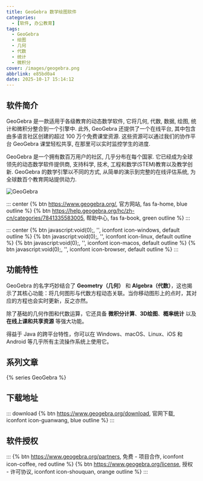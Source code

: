 ```yaml
---
title: GeoGebra 数学绘图软件
categories:
  - [软件, 办公教育]
tags:
  - GeoGebra
  - 绘图
  - 几何
  - 代数
  - 统计
  - 微积分
cover: /images/geogebra.png
abbrlink: e85bd0a4
date: 2025-10-17 15:14:12
---
```


## 软件简介

GeoGebra 是一款适用于各级教育的动态数学软件, 它将几何, 代数, 数据, 绘图, 统计和微积分整合到一个引擎中. 此外, GeoGebra 还提供了一个在线平台, 其中包含由多语言社区创建的超过 100 万个免费课堂资源. 这些资源可以通过我们的协作平台 GeoGebra 课堂轻松共享, 在那里可以实时监控学生的进度.

GeoGebra 是一个拥有数百万用户的社区, 几乎分布在每个国家. 它已经成为全球领先的动态数学软件提供商, 支持科学, 技术, 工程和数学(STEM)教育以及教学创新. GeoGebra 的数学引擎以不同的方式, 从简单的演示到完整的在线评估系统, 为全球数百个教育网站提供动力.

![GeoGebra](/images/geogebra.png)

::: center
{% btn https://www.geogebra.org/, 官方网站, fas fa-home, blue outline %}
{% btn https://help.geogebra.org/hc/zh-cn/categories/7841335583005, 帮助中心, fas fa-book, green outline %}
:::

::: center
{% btn javascript:void(0);, '', iconfont icon-windows, default outline %}
{% btn javascript:void(0);, '', iconfont icon-linux, default outline %}
{% btn javascript:void(0);, '', iconfont icon-macos, default outline %}
{% btn javascript:void(0);, '', iconfont icon-browser, default outline %}
:::

## 功能特性

GeoGebra 的名字巧妙结合了 **Geometry（几何）** 和 **Algebra（代数）**，这也揭示了其核心功能：将几何图形与代数方程动态关联。当你移动图形上的点时，其对应的方程也会实时更新，反之亦然。

除了基础的几何作图和代数运算，它还具备 **微积分计算**、**3D绘图**、**概率统计** 以及 **在线上课和共享资源** 等强大功能。

得益于 Java 的跨平台特性，你可以在 Windows、macOS、Linux、iOS 和 Android 等几乎所有主流操作系统上使用它。

## 系列文章

{% series GeoGebra %}

## 下载地址

::: download
{% btn https://www.geogebra.org/download, 官网下载, iconfont icon-guanwang, blue outline %}
:::

## 软件授权

:::
{% btn https://www.geogebra.org/partners, 免费 - 项目合作, iconfont icon-coffee, red outline %}
{% btn https://www.geogebra.org/license, 授权 - 许可协议, iconfont icon-shouquan, orange outline %}
:::
